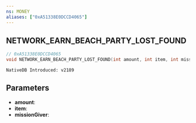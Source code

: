 ```yaml
---
ns: MONEY
aliases: ["0xA51338E0DCCD4065"]
---
```

## NETWORK_EARN_BEACH_PARTY_LOST_FOUND

```c
// 0xA51338E0DCCD4065
void NETWORK_EARN_BEACH_PARTY_LOST_FOUND(int amount, int item, int missionGiver);
```

```
NativeDB Introduced: v2189
```

## Parameters
* **amount**:
* **item**:
* **missionGiver**: